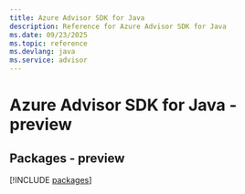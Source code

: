 ```yaml
---
title: Azure Advisor SDK for Java
description: Reference for Azure Advisor SDK for Java
ms.date: 09/23/2025
ms.topic: reference
ms.devlang: java
ms.service: advisor
---
```

# Azure Advisor SDK for Java - preview
## Packages - preview
[!INCLUDE [packages](advisor-index.md)]